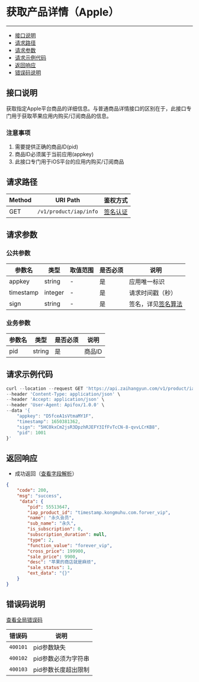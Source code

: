 # 获取产品详情（Apple）

---
- [接口说明](#section-1)
- [请求路径](#section-2)
- [请求参数](#section-3)
- [请求示例代码](#section-4)
- [返回响应](#section-5)
- [错误码说明](#section-6)

<a name="section-1"></a>
## 接口说明

获取指定Apple平台商品的详细信息。与普通商品详情接口的区别在于，此接口专门用于获取苹果应用内购买/订阅商品的信息。

### 注意事项

1. 需要提供正确的商品ID(pid)
2. 商品ID必须属于当前应用(appkey)
3. 此接口专门用于iOS平台的应用内购买/订阅商品

<a name="section-2"></a>
## 请求路径

| Method | URI Path | 鉴权方式 |
| -- | -- | -- |
| GET | `/v1/product/iap/info` | [签名认证](/{{route}}/{{version}}/intro#section-3) |

<a name="section-3"></a>
## 请求参数

### 公共参数
| 参数名 | 类型 | 取值范围 | 是否必须 | 说明 |
| -- | -- | -- | -- | -- |
| appkey | string | - | 是 | 应用唯一标识 |
| timestamp | integer | - | 是 | 请求时间戳（秒） |
| sign | string | - | 是 | 签名，详见[签名算法](/{{route}}/{{version}}/intro#section-3) |

### 业务参数
| 参数名 | 类型 | 是否必须 | 说明 |
| -- | -- | -- | -- |
| pid | string | 是 | 商品ID |

<a name="section-4"></a>
## 请求示例代码

```javascript
curl --location --request GET 'https://api.zaihangyun.com/v1/product/iap/info' \
--header 'Content-Type: application/json' \
--header 'Accept: application/json' \
--header 'User-Agent: Apifox/1.0.0' \
--data '{
    "appkey": "D5fceA1sVtmaMY1F",
    "timestamp": 1650381362,
    "sign": "5HC0kxCm2jsR3DpzhRJEFY3IfFvTcCN-8-qvvLCrKB8",
    "pid": 1001
}'
```

<a name="section-5"></a>
## 返回响应

- 成功返回（[查看字段解析](/{{route}}/{{version}}/struct#section-5)）

```json
{
    "code": 200,
    "msg": "success",
     "data": {
        "pid": 55513647,
        "iap_product_id": "timestamp.kongmuhu.com.forver_vip",
        "name": "永久会员",
        "sub_name": "永久",
        "is_subscription": 0,
        "subscription_duration": null,
        "type": 2,
        "function_value": "forever_vip",
        "cross_price": 199900,
        "sale_price": 9900,
        "desc": "苹果的商店就是麻烦",
        "sale_status": 1,
        "ext_data": "{}"
    }
}
```

<a name="section-6"></a>
## 错误码说明

[查看全局错误码](/{{route}}/{{version}}/code#section-2)

| 错误码 | 说明 |
| -- | -- |
| `400101` | pid参数缺失 |
| `400102` | pid参数必须为字符串 |
| `400103` | pid参数长度超出限制 |